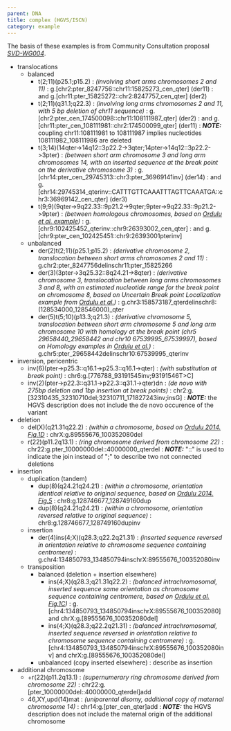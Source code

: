 ```yaml
---
parent: DNA
title: complex (HGVS/ISCN)
category: example
---
```


The basis of these examples is from Community Consultation proposal [_SVD-WG004_](/bg-material/consultation/svd-wg004/).

*	translocations
	*	balanced
		*	t(2;11)(p25.1;p15.2)
		:	_(involving short arms chromosomes 2 and 11)_
		:	g.[chr2:pter\_8247756::chr11:15825273\_cen\_qter]  (der11)
		:	and g.[chr11:pter\_15825272::chr2:8247757\_cen\_qter]  (der2)
		*	t(2;11)(q31.1;q22.3)
		:	_(involving long arms chromosomes 2 and 11, with 5 bp deletion of chr11 sequence)_
		:	g.[chr2:pter\_cen\_174500098::chr11:108111987\_qter]  (der2)
		:	and g.[chr11:pter\_cen\_108111981::chr2:174500099\_qter]  (der11)
		:	_**NOTE:**_	coupling chr11:108111981 to 108111987 implies nucleotides 108111982\_108111986 are deleted
		*	t(3;14)(14qter->14q12::3p22.2->3qter;14pter->14q12::3p22.2->3pter)
		:	_(between short arm chromosome 3 and long arm chromosomes 14, with an inserted sequence at the break point on the derivative chromosome 3)_
		:	g.[chr14:pter\_cen\_29745313::chr3:pter\_36969141inv]  (der14)
		:	and g.[chr14:29745314\_qterinv::CATTTGTTCAAATTTAGTTCAAATGA::chr3:36969142\_cen\_qter]  (der3)
		*	t(9;9)(9qter->9q22.33::9p21.2->9qter;9pter->9q22.33::9p21.2->9pter)
		:	_(between homologous chromosomes, based on [Ordulu et al. example](http://ac.els-cdn.com/S0002929714001724/1-s2.0-S0002929714001724-main.pdf))_
		:	g.[chr9:102425452\_qterinv::chr9:26393002\_cen\_qter]
		:	and g.[chr9:pter\_cen\_102425451::chr9:26393001pterinv]
	*	unbalanced
		*	der(2)t(2;11)(p25.1;p15.2)
		:	_(derivative chromosome 2, translocation between short arms chromosomes 2 and 11)_
		:	g.chr2:pter\_8247756delinschr11:pter\_15825266
		*	der(3)(3pter->3q25.32::8q24.21->8qter)
		:	_(derivative chromosome 3, translocation between long arms chromosomes 3 and 8, with an estimated nucleotide range for the break point on chromosome 8, based on Uncertain Break point Localization example from [Ordulu et al.](http://ac.els-cdn.com/S0002929714001724/1-s2.0-S0002929714001724-main.pdf))_
		:	g.chr3:158573187\_qterdelinschr8:(128534000\_128546000)\_qter
		*	der(5)t(5;10)(p13.3;q21.3)
		:	_(derivative chromosome 5, translocation between short arm chromosome 5 and long arm chromosome 10 with homology at the break point (chr5 29658440\_29658442 and chr10 67539995\_67539997), based on Homology examples in [Ordulu et al.](http://ac.els-cdn.com/S0002929714001724/1-s2.0-S0002929714001724-main.pdf))_
		:	g.chr5:pter\_29658442delinschr10:67539995\_qterinv
*	inversion, pericentric
	*	inv(6)(pter->p25.3::q16.1->p25.3::q16.1->qter)
	:	_(with substitution at break point)_
	:	chr6:g.[776788\_93191545inv;93191546T>C]
	*	inv(2)(pter->p22.3::q31.1->p22.3::q31.1->qter)dn
	:	_(de novo with 275bp deletion and 1bp insertion at break points)_
	:	chr2:g.[32310435\_32310710del;32310711\_171827243inv;insG]
	:	_**NOTE:**_	the HGVS description does not include the de novo occurence of the variant
*	deletion
	*	del(X)(q21.31q22.2)
	:	_(within a chromosome, based on [Ordulu 2014. Fig.1D]((http://ac.els-cdn.com/S0002929714001724/1-s2.0-S0002929714001724-main.pdf))_
	:	chrX:g.89555676\_100352080del
	*	r(22)(p11.2q13.1)
	:	_(ring chromosome derived from chromosome 22)_
	:	chr22:g.pter\_10000000del::40000000\_qterdel
	:	_**NOTE:**_	"::" is used to indicate the join instead of ";" to describe two not connected deletions
*	insertion
	*	duplication  (tandem)
		*	dup(8)(q24.21q24.21)
		:	_(within a chromosome, orientation identical relative to original sequence, based on [Ordulu 2014. Fig.5]((http://ac.els-cdn.com/S0002929714001724/1-s2.0-S0002929714001724-main.pdf))_
		:	chr8:g.128746677\_128749160dup
		*	dup(8)(q24.21q24.21)
		:	_(within a chromosome, orientation reversed relative to original sequence)_
		:	chr8:g.128746677\_128749160dupinv
	*	insertion
		*	der(4)ins(4;X)(q28.3;q22.2q21.31)
		:	_(inserted sequence reversed in orientation relative to chromosome sequence containing centromere)_
		:	g.chr4:134850793\_134850794inschrX:89555676\_100352080inv
	*	transposition
		*	balanced  (deletion + insertion elsewhere)
			*	ins(4;X)(q28.3;q21.31q22.2)
			:	_(balanced intrachromosomal, inserted sequence same orientation as chromosome sequence containing centromere, based on [Ordulu et al. Fig.1C](http://ac.els-cdn.com/S0002929714001724/1-s2.0-S0002929714001724-main.pdf))_
			:	g.[chr4:134850793\_134850794inschrX:89555676\_100352080] and chrX:g.[89555676\_100352080del]
			*	ins(4;X)(q28.3;q22.2q21.31)
			:	_(balanced intrachromosomal, inserted sequence reversed in orientation relative to chromosome sequence containing centromere)_
			:	g.[chr4:134850793\_134850794inschrX:89555676\_100352080inv] and chrX:g.[89555676\_100352080del]
		*	unbalanced  (copy inserted elsewhere)
			:	describe as insertion
*	additional chromosome
	*	+r(22)(p11.2q13.1)
	:	_(supernumerary ring chromosome derived from chromosome 22)_
	:	chr22:g.[pter\_10000000del::40000000\_qterdel]add
	*	46,XY,upd(14)mat
	:	_(uniparental disomy, additional copy of maternal chromosome 14)_
	:	chr14:g.[pter\_cen\_qter]add
	:	_**NOTE:**_	the HGVS description does not include the maternal origin of the additional chromosome
